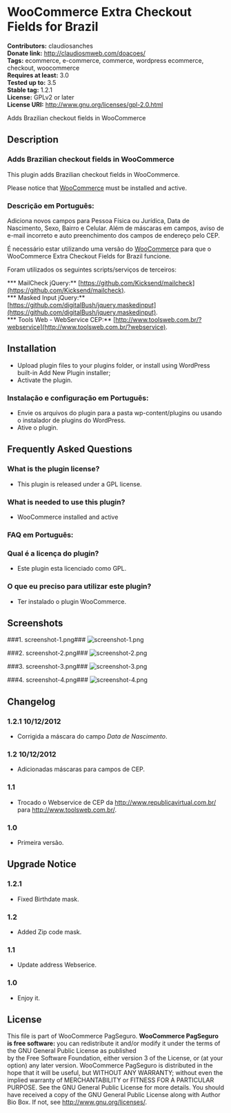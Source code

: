# WooCommerce Extra Checkout Fields for Brazil #
**Contributors:** claudiosanches  
**Donate link:** http://claudiosmweb.com/doacoes/  
**Tags:** ecommerce, e-commerce, commerce, wordpress ecommerce, checkout, woocommerce  
**Requires at least:** 3.0  
**Tested up to:** 3.5  
**Stable tag:** 1.2.1  
**License:** GPLv2 or later  
**License URI:** http://www.gnu.org/licenses/gpl-2.0.html  

Adds Brazilian checkout fields in WooCommerce

## Description ##

### Adds Brazilian checkout fields in WooCommerce ###

This plugin adds Brazilian checkout fields in WooCommerce.

Please notice that [WooCommerce](http://wordpress.org/extend/plugins/woocommerce/) must be installed and active.

### Descrição em Português: ###

Adiciona novos campos para Pessoa Física ou Jurídica, Data de Nascimento, Sexo, Bairro e Celular. Além de máscaras em campos, aviso de e-mail incorreto e auto preenchimento dos campos de endereço pelo CEP.

É necessário estar utilizando uma versão do [WooCommerce](http://wordpress.org/extend/plugins/woocommerce/) para que o WooCommerce Extra Checkout Fields for Brazil funcione.

Foram utilizados os seguintes scripts/serviços de terceiros:

*** MailCheck jQuery:** [https://github.com/Kicksend/mailcheck](https://github.com/Kicksend/mailcheck).  
*** Masked Input jQuery:** [https://github.com/digitalBush/jquery.maskedinput](https://github.com/digitalBush/jquery.maskedinput).  
*** Tools Web - WebService CEP:** [http://www.toolsweb.com.br/?webservice](http://www.toolsweb.com.br/?webservice).  

## Installation ##

* Upload plugin files to your plugins folder, or install using WordPress built-in Add New Plugin installer;
* Activate the plugin.

### Instalação e configuração em Português: ###

* Envie os arquivos do plugin para a pasta wp-content/plugins ou usando o instalador de plugins do WordPress.
* Ative o plugin.

## Frequently Asked Questions ##

### What is the plugin license? ###

* This plugin is released under a GPL license.

### What is needed to use this plugin? ###

* WooCommerce installed and active

### FAQ em Português: ###

### Qual é a licença do plugin? ###

* Este plugin esta licenciado como GPL.

### O que eu preciso para utilizar este plugin? ###

* Ter instalado o plugin WooCommerce.

## Screenshots ##

###1. screenshot-1.png###
![screenshot-1.png](http://s.wordpress.org/extend/plugins/woocommerce-extra-checkout-fields-for-brazil/screenshot-1.png)

###2. screenshot-2.png###
![screenshot-2.png](http://s.wordpress.org/extend/plugins/woocommerce-extra-checkout-fields-for-brazil/screenshot-2.png)

###3. screenshot-3.png###
![screenshot-3.png](http://s.wordpress.org/extend/plugins/woocommerce-extra-checkout-fields-for-brazil/screenshot-3.png)

###4. screenshot-4.png###
![screenshot-4.png](http://s.wordpress.org/extend/plugins/woocommerce-extra-checkout-fields-for-brazil/screenshot-4.png)


## Changelog ##

### 1.2.1 10/12/2012 ###

* Corrigida a máscara do campo *Data de Nascimento*.

### 1.2 10/12/2012 ###

* Adicionadas máscaras para campos de CEP.

### 1.1 ###

* Trocado o Webservice de CEP da http://www.republicavirtual.com.br/ para http://www.toolsweb.com.br/.

### 1.0 ###

* Primeira versão.

## Upgrade Notice ##

### 1.2.1 ###

* Fixed Birthdate mask.

### 1.2 ###

* Added Zip code mask.

### 1.1 ###

* Update address Webserice.

### 1.0 ###

* Enjoy it.

## License ##

This file is part of WooCommerce PagSeguro.
**WooCommerce PagSeguro is free software:** you can redistribute it and/or modify it under the terms of the GNU General Public License as published  
by the Free Software Foundation, either version 3 of the License, or (at your option) any later version.
WooCommerce PagSeguro is distributed in the hope that it will be useful, but WITHOUT ANY WARRANTY; without even the implied warranty of
MERCHANTABILITY or FITNESS FOR A PARTICULAR PURPOSE. See the GNU General Public License for more details.
You should have received a copy of the GNU General Public License along with Author Bio Box. If not, see <http://www.gnu.org/licenses/>.
